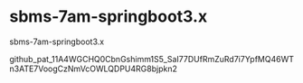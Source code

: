 # sbms-7am-springboot3.x
 sbms-7am-springboot3.x

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
